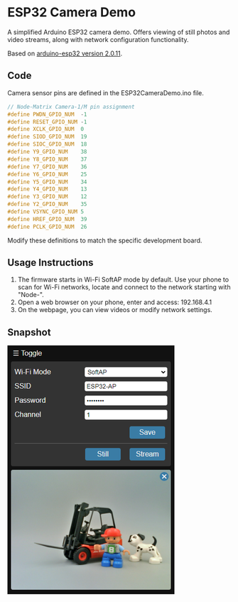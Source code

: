 # ESP32 Camera Demo

A simplified Arduino ESP32 camera demo. Offers viewing of still photos and video streams, along with network configuration functionality.

Based on [arduino-esp32 version 2.0.11](https://github.com/espressif/arduino-esp32/releases/tag/2.0.11).

## Code
Camera sensor pins are defined in the ESP32CameraDemo.ino file. 
```c++
// Node-Matrix Camera-1/M pin assignment
#define PWDN_GPIO_NUM  -1
#define RESET_GPIO_NUM -1
#define XCLK_GPIO_NUM  0
#define SIOD_GPIO_NUM  19
#define SIOC_GPIO_NUM  18
#define Y9_GPIO_NUM    38
#define Y8_GPIO_NUM    37
#define Y7_GPIO_NUM    36
#define Y6_GPIO_NUM    25
#define Y5_GPIO_NUM    34
#define Y4_GPIO_NUM    13
#define Y3_GPIO_NUM    12
#define Y2_GPIO_NUM    35
#define VSYNC_GPIO_NUM 5
#define HREF_GPIO_NUM  39
#define PCLK_GPIO_NUM  26
```
Modify these definitions to match the specific development board.

## Usage Instructions

1. The firmware starts in Wi-Fi SoftAP mode by default. Use your phone to scan for Wi-Fi networks, locate and connect to the network starting with "Node-".
2. Open a web browser on your phone, enter and access: 192.168.4.1
3. On the webpage, you can view videos or modify network settings.

## Snapshot
![](snapshot.png)
